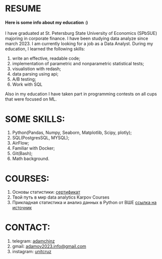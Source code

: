 # RESUME
#### Here is some info about my education :)
I have graduated at St. Petersburg State University of Economics (SPbSUE) majoring in corporate finance. I have been studying data analyze since march 2023. I am currently looking for a job as a Data Analyst. During my education, I learned the following skills:
   1. write an effective, readable code;
   2. implementation of parametric and nonparametric statistical tests;
   3. visualistion with redash;
   4. data parsing using api;
   5. A/B testing;
   6. Work with SQL

Also in my education I have taken part in programming contests on all cups that were focused on ML. 

# SOME SKILLS:
  1. Python(Pandas, Numpy, Seaborn, Matplotlib, Scipy, plotly);
  2. SQL(PostgresSQL, MYSQL);
  3. AirFlow; 
  4. Familiar with Docker;
  5. Git(Bash);
  6. Math background.

# COURSES:
1. Основы статистики: [сертификат](https://stepik.org/cert/2144387)
2. Твой путь в мир data analytics Karpov Courses
3. Прикладная статистика и анализ данных в Python от ВШЕ [ссылка на источник](https://www.youtube.com/@user-bg8cd4fn7d)
  
# CONTACT:
1. telegram: [adamchinz](https://t.me/adamchinz)
2. gmail: adamov2023.info@gmail.com
3. instagram: [unitcruz](https://instagram.com/unitcruz?igshid=YmMyMTA2M2Y=)

   

